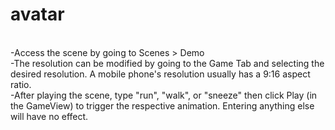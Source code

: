 # avatar
<br />
-Access the scene by going to Scenes > Demo <br />
-The resolution can be modified by going to the Game Tab and selecting the desired resolution. A mobile phone's resolution usually has a 9:16 aspect ratio. <br />
-After playing the scene, type "run", "walk", or "sneeze" then click Play (in the GameView) to trigger the respective animation. Entering anything else will have no effect. 

